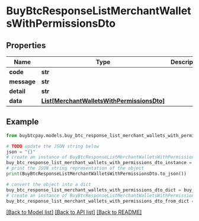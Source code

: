 # BuyBtcResponseListMerchantWalletsWithPermissionsDto


## Properties

Name | Type | Description | Notes
------------ | ------------- | ------------- | -------------
**code** | **str** |  | [optional] 
**message** | **str** |  | [optional] 
**detail** | **str** |  | [optional] 
**data** | [**List[MerchantWalletsWithPermissionsDto]**](MerchantWalletsWithPermissionsDto.md) |  | [optional] 

## Example

```python
from buybtcpay.models.buy_btc_response_list_merchant_wallets_with_permissions_dto import BuyBtcResponseListMerchantWalletsWithPermissionsDto

# TODO update the JSON string below
json = "{}"
# create an instance of BuyBtcResponseListMerchantWalletsWithPermissionsDto from a JSON string
buy_btc_response_list_merchant_wallets_with_permissions_dto_instance = BuyBtcResponseListMerchantWalletsWithPermissionsDto.from_json(json)
# print the JSON string representation of the object
print(BuyBtcResponseListMerchantWalletsWithPermissionsDto.to_json())

# convert the object into a dict
buy_btc_response_list_merchant_wallets_with_permissions_dto_dict = buy_btc_response_list_merchant_wallets_with_permissions_dto_instance.to_dict()
# create an instance of BuyBtcResponseListMerchantWalletsWithPermissionsDto from a dict
buy_btc_response_list_merchant_wallets_with_permissions_dto_from_dict = BuyBtcResponseListMerchantWalletsWithPermissionsDto.from_dict(buy_btc_response_list_merchant_wallets_with_permissions_dto_dict)
```
[[Back to Model list]](../README.md#documentation-for-models) [[Back to API list]](../README.md#documentation-for-api-endpoints) [[Back to README]](../README.md)


